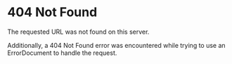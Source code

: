 # 404 Not Found

The requested URL was not found on this server.

Additionally, a 404 Not Found error was encountered while trying to use an ErrorDocument to handle the request.

